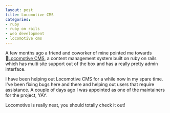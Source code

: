 ```yaml
---
layout: post
title: Locomotive CMS
categories:
- ruby
- ruby on rails
- web development
- locomotive cms
---
```

A few months ago a friend and coworker of mine pointed me towards [Locomotive CMS](http://www.locomotivecms.com/), a content management system built on ruby on rails which has multi site
support out of the box and has a really pretty admin interface.

I have been helping out Locomotive CMS for a while now in my spare time. I've been fixing bugs here and there and helping out users that require assistance. A couple of days ago I was appointed as one of the maintainers for the project, YAY.

Locomotive is really neat, you should totally check it out!

